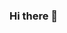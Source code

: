 ### Hi there 👋

<!--
**HochiBar/HochiBar** is a ✨ _special_ ✨ repository because its `README.md` (this file) appears on your GitHub profile.

Here are some ideas to get you started:

- 🔭 I’m currently working for [Applifting 🚀] (www.applifting.cz)
- 🌱 I’m currently learning to code and git gud using GitHub 🥰
- 👯 I’m looking to collaborate on projects with Applifting like tyntec, DXHeroes, and Superface
- 🤔 I’m looking for help with coding check node.js
- 💬 Ask me about linguistics, psycholinguistics, cognitivism and writing
- 📫 How to reach me: josh.barrera@applifting.cz
- 😄 Pronouns: He/Him/His
- ⚡ Fun fact: The Canary Islands have their flag as emoji by default! 🇮🇨
-->
